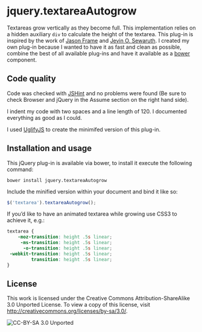 # jquery.textareaAutogrow

Textareas grow vertically as they become full. This implementation relies on a hidden auxiliary `div` to calculate the
height of the textarea. This plug-in is inspired by the work of [Jason Frame](https://github.com/jaz303/jquery-grab-bag)
and [Jevin O. Sewaruth](https://github.com/jevin/Autogrow-Textarea). I created my own plug-in because I wanted to have
it as fast and clean as possible, combine the best of all available plug-ins and have it available as a
[bower](https://github.com/twitter/bower) component.

## Code quality

Code was checked with [JSHint](http://www.jshint.com/) and no problems were found (Be sure to check Browser and jQuery
in the Assume section on the right hand side).

I indent my code with two spaces and a line length of 120. I documented everything as good as I could.

I used [UglifyJS](http://marijnhaverbeke.nl/uglifyjs) to create the minimifed version of this plug-in.

## Installation and usage

This jQuery plug-in is available via bower, to install it execute the following command:

```
bower install jquery.textareaAutogrow
```

Include the minified version within your document and bind it like so:

```JavaScript
$('textarea').textareaAutogrow();
```

If you’d like to have an animated textarea while growing use CSS3 to achieve it, e.g.:

```css
textarea {
    -moz-transition: height .5s linear;
     -ms-transition: height .5s linear;
      -o-transition: height .5s linear;
 -webkit-transition: height .5s linear;
         transition: height .5s linear;
}
```

## License

This work is licensed under the Creative Commons Attribution-ShareAlike 3.0 Unported License. To view a copy of this license, visit http://creativecommons.org/licenses/by-sa/3.0/.

![CC-BY-SA 3.0 Unported](http://i.creativecommons.org/l/by-sa/3.0/88x31.png)